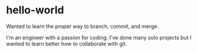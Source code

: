 # hello-world
Wanted to learn the proper way to branch, commit, and merge.

I'm an engineer with a passion for coding.  I've done many solo projects but I wanted to learn better how to collaborate with git. 
